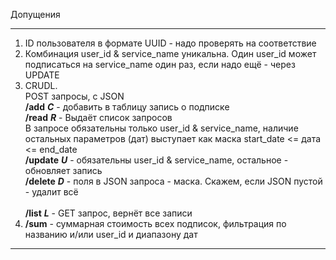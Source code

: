 Допущения<hr>

1. ID пользователя в формате UUID - надо проверять на соответствие<br>
2. Комбинация user_id & service_name уникальна. Один user_id может подписаться на service_name один раз, если надо ещё - через UPDATE<br>
3. CRUDL. <br>
POST запросы, с JSON<br>
**/add** ***С*** -  добавить в таблицу запись о подписке<br>
**/read** ***R*** -  Выдаёт список запросов<br>
В запросе обязательны только user_id & service_name, наличие остальных параметров (дат) выступает как маска start_date <= дата <= end_date <br>
**/update**  ***U*** -  обязательны user_id & service_name, остальное - обновляет запись<br>
**/delete**  ***D*** -  поля в JSON запроса - маска. Скажем, если JSON пустой - удалит всё<br><br>
**/list** ***L*** - GET запрос, вернёт все записи<br>
4. **/sum** - суммарная стоимость всех подписок, фильтрация по названию и/или user_id и диапазону дат <br>
<hr>





